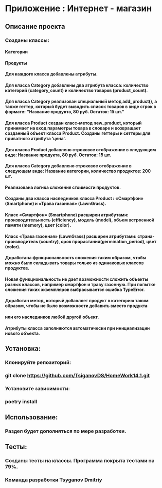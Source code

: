# Приложение : Интернет - магазин
## Описание проекта
### Созданы классы:
#### Категории
#### Продукты
#### Для каждого класса добавлены атрибуты.
#### Для класса Category добавлены два атрибута класса: количество категорий (category_count) и количество товаров (product_count).
#### Для класса Category реализован специальный метод add_product(), а также геттер, который будет выводить список товаров в виде строк в формате: "Название продукта, 80 руб. Остаток: 15 шт."
#### Для класса Product  создан класс-метод new_product, который принимает на вход параметры товара в словаре и возвращает созданный объект класса Product. Созданы геттеры и сеттеры для приватного атрибута 'цена'.
#### Для класса Product добавлено строковое отображение в следующем виде: Название продукта, 80 руб. Остаток: 15 шт.
#### Для класса Category добавлено строковое отображение в следующем виде: Название категории, количество продуктов: 200 шт.
#### Реализована логика сложения стоимости продуктов.
#### Созданы два класса наследников класса Product : «Смартфон» (Smartphone) и «Трава газонная» (LawnGrass).
#### Класс «Смартфон» (Smartphone) расширен атрибутами: производительность (efficiency), модель (model), объем встроенной памяти (memory), цвет (color).
#### Класс «Трава газонная» (LawnGrass) расширен атрибутами: страна-производитель (country), срок прорастания(germination_period), цвет (color).
#### Доработана функциональность сложения таким образом, чтобы можно было складывать товары только из одинаковых классов продуктов.
#### Новая функциональность не дает возможности сложить объекты разных классов, например смартфон и траву газонную. При попытке сложения таких экземпляров выбрасывается ошибка TypeError.
#### Доработан метод, который добавляет продукт в категорию таким образом, чтобы не было возможности добавить вместо продукта 
#### или его наследников любой другой объект.
#### Атрибуты класса заполняются автоматически при инициализации нового объекта.
## Установка:
### Клонируйте репозиторий:
### git clone https://github.com/TsiganovDS/HomeWork14.1.git
### Установите зависимости:
### poetry install
## Использование:
### Раздел будет дополняться по мере разработки.
## Тесты:
### Созданы тесты на классы. Программа покрыта тестами на 79%.
### Команда разработки Tsyganov Dmitriy 
